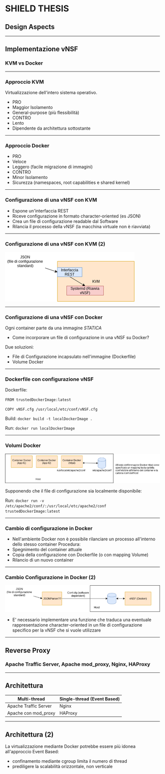 # SHIELD THESIS
## Design Aspects

---
## Implementazione vNSF
### KVM vs Docker
---
### Approccio KVM
Virtualizzazione dell'intero sistema operativo. 
- PRO
 - Maggior Isolamento
 - General-purpose (più flessibilità)
- CONTRO 
 - Lento
 - Dipendente da architettura sottostante
 
--- 
### Approccio Docker 
- PRO
 - Veloce
 - Leggero (facile migrazione di immagini)
- CONTRO
 - Minor Isolamento
 - Sicurezza (namespaces, root capabilities e shared kernel)
 
---
### Configurazione di una vNSF con KVM
 - Espone un'interfaccia REST
 - Riceve configurazione in formato character-oriented (es JSON)
 - Crea un file di configurazione readable dal Software
 - Rilancia il processo della vNSF (la macchina virtuale non è riavviata)

---
### Configurazione di una vNSF con KVM (2)
![Image of Volume Approach](kvmchangeconf.png)

---
### Configurazione di una vNSF con Docker
Ogni container parte da una immagine _STATICA_ 
 - Come incorporare un file di configurazione in una vNSF su Docker?
 
Due soluzioni:
 - File di Configurazione incapsulato nell'immagine (Dockerfile) 
 - Volume Docker

---
### Dockerfile con configurazione vNSF
Dockerfile:

<code>FROM trustedDockerImage:latest</code>

<code>COPY vNSF.cfg /usr/local/etc/conf/vNSF.cfg</code>

Build:
<code>docker build -t localDockerImage .</code>

Run:
<code>docker run localDockerImage</code>

---
### Volumi Docker
![Image of 1st Approach](volume.png)
 
Supponendo che il file di configurazione sia localmente disponibile: 

Run:
<code>docker run -v /etc/apache2/conf/:/usr/local/etc/apache2/conf trustedDockerImage:latest</code>

---
### Cambio di configurazione in Docker
- Nell'ambiente Docker non è possibile rilanciare un processo all'interno dello stesso container
Procedura:
 - Spegnimento del container attuale
 - Copia della configurazione con Dockerfile (o con mapping Volume)
 - Rilancio di un nuovo container
  
---
### Cambio Configurazione in Docker (2)
![Image of 2nd Approach](dockerchangeconf.png)
 
- E' necessario implementare una funzione che traduca una eventuale rappresentazione character-oriented in un file di configurazione specifico per la vNSF che si vuole utilizzare

--- 
## Reverse Proxy
### Apache Traffic Server, Apache mod_proxy, Nginx, HAProxy
---
## Architettura
Multi-thread | Single-thread (Event Based)
------------ | -------------
Apache Traffic Server | Nginx
Apache con mod_proxy | HAProxy

---

## Architettura (2)
La virtualizzazione mediante Docker potrebbe essere più idonea all'approccio Event Based:
 - confinamento mediante cgroup limita il numero di thread
 - prediligere la scalabilità orizzontale, non verticale
 


